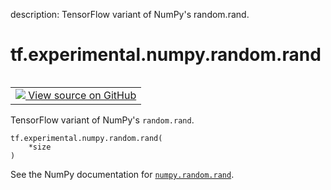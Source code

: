 description: TensorFlow variant of NumPy's random.rand.

<div itemscope itemtype="http://developers.google.com/ReferenceObject">
<meta itemprop="name" content="tf.experimental.numpy.random.rand" />
<meta itemprop="path" content="Stable" />
</div>

# tf.experimental.numpy.random.rand

<!-- Insert buttons and diff -->

<table class="tfo-notebook-buttons tfo-api nocontent" align="left">
<td>
  <a target="_blank" href="https://github.com/tensorflow/tensorflow/blob/r2.4/tensorflow/python/ops/numpy_ops/np_random.py#L89-L91">
    <img src="https://www.tensorflow.org/images/GitHub-Mark-32px.png" />
    View source on GitHub
  </a>
</td>
</table>



TensorFlow variant of NumPy's `random.rand`.

<pre class="devsite-click-to-copy prettyprint lang-py tfo-signature-link">
<code>tf.experimental.numpy.random.rand(
    *size
)
</code></pre>



<!-- Placeholder for "Used in" -->

See the NumPy documentation for [`numpy.random.rand`](https://numpy.org/doc/1.16/reference/generated/numpy.random.rand.html).